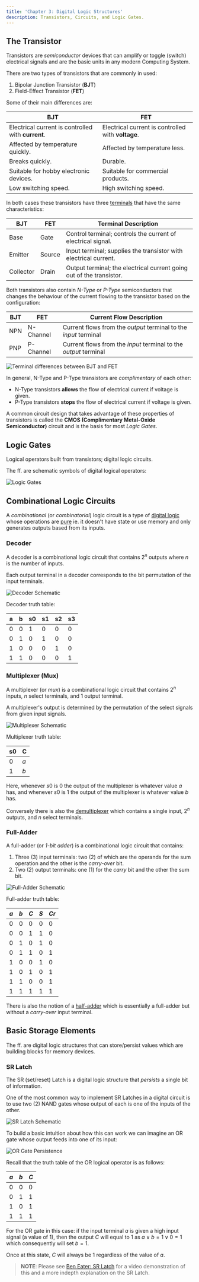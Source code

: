 ```yaml
---
title: 'Chapter 3: Digital Logic Structures'
description: Transistors, Circuits, and Logic Gates.
---
```


## The Transistor

Transistors are *semiconductor* devices that can amplify or toggle (switch) electrical 
signals and are the basic units in any modern Computing System.

There are two types of transistors that are commonly in used:

1. Bipolar Junction Transistor (**BJT**)
2. Field-Effect Transistor (**FET**)

Some of their main differences are:

| BJT                                                | FET                                                |
|----------------------------------------------------|----------------------------------------------------|
| Electrical current is controlled with **current**. | Electrical current is controlled with **voltage**. |
| Affected by temperature quickly.                   | Affected by temperature less.                      |
| Breaks quickly.                                    | Durable.                                           |
| Suitable for hobby electronic devices.             | Suitable for commercial products.                  |
| Low switching speed.                               | High switching speed.                              |

In both cases these transistors have three [terminals](https://en.wikipedia.org/wiki/Terminal_(electronics)) that have the same characteristics:

| BJT       | FET    | Terminal Description                                                 |
|-----------|--------|----------------------------------------------------------------------|
| Base      | Gate   | Control terminal; controls the current of electrical signal.         |
| Emitter   | Source | Input terminal; supplies the transistor with electrical current.     |
| Collector | Drain  | Output terminal; the electrical current going out of the transistor. |

Both transistors also contain *N-Type* or *P-Type* semiconductors that changes the behaviour of 
the current flowing to the transistor based on the configuration:

| BJT | FET       | Current Flow Description                                         |
|-----|-----------|------------------------------------------------------------------|
| NPN | N-Channel | Current flows from the *output* terminal to the *input* terminal |
| PNP | P-Channel | Current flows from the *input* terminal to the *output* terminal |

![Terminal differences between BJT and FET](/images/figures/computer-systems/bjt-vs-fet-terminals.png)

In general, N-Type and P-Type transistors are *complimentary* of each other:

* N-Type transistors **allows** the flow of electrical current if voltage is given.
* P-Type transistors **stops** the flow of electrical current if voltage is given.

A common circuit design that takes advantage of these properties of transistors 
is called the **CMOS (Complimentary Metal-Oxide Semiconductor)** circuit and 
is the basis for most *Logic Gates*.

## Logic Gates

Logical operators built from transistors; digital logic circuits.

The ff. are schematic symbols of digital logical operators:

![Logic Gates](/images/figures/computer-systems/logic-gates.png)

## Combinational Logic Circuits

A *combinational* (or *combinatorial*) logic circuit is a type of [digital logic](https://en.wikipedia.org/wiki/Digital_logic) 
whose operations are [pure](https://en.wikipedia.org/wiki/Pure_function) ie. it doesn't have state or use memory and only 
generates outputs based from its inputs.

### Decoder

A decoder is a combinational logic circuit that contains $2^n$ outputs where 
$n$ is the number of inputs.

Each output terminal in a decoder corresponds to the bit permutation of the 
input terminals.

![Decoder Schematic](/images/figures/computer-systems/decoder.png)

Decoder truth table:

| a   | b   | s0  | s1  | s2  | s3  |
|-----|-----|-----|-----|-----|-----|
| $0$ | $0$ | $1$ | $0$ | $0$ | $0$ |
| $0$ | $1$ | $0$ | $1$ | $0$ | $0$ |
| $1$ | $0$ | $0$ | $0$ | $1$ | $0$ |
| $1$ | $1$ | $0$ | $0$ | $0$ | $1$ |

### Multiplexer (Mux)

A multiplexer (or *mux*) is a combinational logic circuit that contains $2^n$ inputs, 
$n$ select terminals, and $1$ output terminal.

A multiplexer's output is determined by the permutation of the select signals 
from given input signals.

![Multiplexer Schematic](/images/figures/computer-systems/multiplexer.png)

Multiplexer truth table:

| s0  | C   |
|-----|-----|
| $0$ | $a$ |
| $1$ | $b$ |

Here, whenever $s0$ is $0$ the output of the multiplexer is whatever value $a$ has, 
and whenever $s0$ is $1$ the output of the multiplexer is whatever value $b$ has.

Conversely there is also the [demultiplexer](https://en.wikipedia.org/wiki/Multiplexer#Digital_demultiplexers) which contains a single input, 
$2^n$ outputs, and $n$ select terminals.

### Full-Adder

A full-adder (or *1-bit adder*) is a combinational logic circuit that contains:

1. Three (3) input terminals: two (2) of which are the operands for the sum 
   operation and the other is the *carry-over* bit.
2. Two (2) output terminals: one (1) for the *carry* bit and the other the 
   sum bit.

![Full-Adder Schematic](/images/figures/computer-systems/full-adder.png)

Full-adder truth table:

| $a$ | $b$ | $C$ | $S$ | $Cr$ |
|-----|-----|-----|-----|------|
| $0$ | $0$ | $0$ | $0$ | $0$  |
| $0$ | $0$ | $1$ | $1$ | $0$  |
| $0$ | $1$ | $0$ | $1$ | $0$  |
| $0$ | $1$ | $1$ | $0$ | $1$  |
| $1$ | $0$ | $0$ | $1$ | $0$  |
| $1$ | $0$ | $1$ | $0$ | $1$  |
| $1$ | $1$ | $0$ | $0$ | $1$  |
| $1$ | $1$ | $1$ | $1$ | $1$  |

There is also the notion of a [half-adder](https://en.wikipedia.org/wiki/Adder_(electronics)#Half_adder) which is essentially a 
full-adder but without a *carry-over* input terminal.

## Basic Storage Elements

The ff. are digital logic structures that can store/persist values which are 
building blocks for memory devices.

### SR Latch

The SR (set/reset) Latch is a digital logic structure that *persists* a
single bit of information.

One of the most common way to implement SR Latches in a digital circuit 
is to use two (2) NAND gates whose output of each is one of the inputs 
of the other.

![SR Latch Schematic](/images/figures/computer-systems/sr-latch.png)

To build a basic intuition about how this can work we can imagine an 
OR gate whose output feeds into one of its input:

![OR Gate Persistence](/images/figures/computer-systems/or-gate-persistance.png)

Recall that the truth table of the OR logical operator is as follows:

| $a$ | $b$ | $C$ |
|-----|-----|-----|
| $0$ | $0$ | $0$ |
| $0$ | $1$ | $1$ |
| $1$ | $0$ | $1$ |
| $1$ | $1$ | $1$ |

For the OR gate in this case: if the input terminal $a$ is given a high input 
signal (a value of 1), then the output $C$ will equal to $1$ as $a \lor b = 1 \lor 0 = 1$ 
which consequently will set $b = 1$.

Once at this state, $C$ will always be $1$ regardless of the value of $a$.

> **NOTE**: Please see [Ben Eater: SR Latch](https://www.youtube.com/watch?v=KM0DdEaY5sY0) for a video demonstration of this and a 
> more indepth explanation on the SR Latch.
